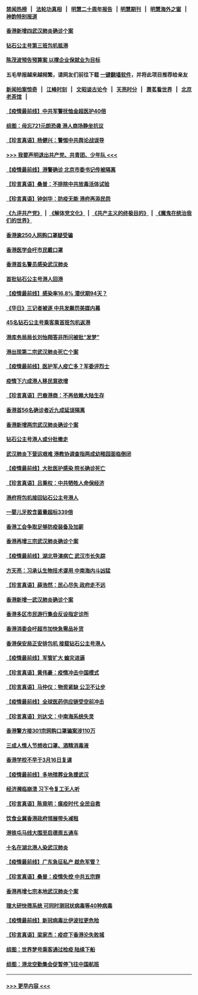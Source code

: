 #### [禁闻热榜](热点新闻.md?=0)  &nbsp;&nbsp;|&nbsp;&nbsp; [法轮功真相](https://github.com/gfw-breaker/truth/blob/master/README.md?=0) &nbsp;&nbsp;|&nbsp;&nbsp; [明慧二十周年报告](https://github.com/gfw-breaker/mh-reports/blob/master/README.md?=0) &nbsp;&nbsp;|&nbsp;&nbsp;[明慧期刊](https://github.com/gfw-breaker/mh-qikan) &nbsp;&nbsp;|&nbsp;&nbsp; [明慧海外之窗](https://github.com/gfw-breaker/mh-news/blob/master/README.md?=0) &nbsp;&nbsp;|&nbsp;&nbsp; [神韵特别报道](https://github.com/gfw-breaker/mh-news/blob/master/shenyun.md?=0)
#### [香港新增四武汉肺炎确诊个案](../pages/nsc415/n11890610.md?t=02241002) 
#### [钻石公主号第三班包机抵港](../pages/nsc415/n11890645.md?t=02241002) 
#### [陈茂波预告预算案 以撑企业保就业为目标](../pages/nsc415/n11890574.md?t=02241002) 
#### 五毛举报越来越频繁，请网友们前往下载 [一键翻墙软件](https://github.com/gfw-breaker/ssr-accounts)，并将此项目推荐给亲友
#### [新闻拍案惊奇](https://github.com/gfw-breaker/banned-news/blob/master/pages/link4.md) &nbsp;&nbsp;|&nbsp;&nbsp; [江峰时刻](https://github.com/gfw-breaker/banned-news/blob/master/pages/link4.md) &nbsp;&nbsp;|&nbsp;&nbsp; [文昭谈古论今](https://github.com/gfw-breaker/banned-news/blob/master/pages/link4.md) &nbsp;&nbsp;|&nbsp;&nbsp; [天亮时分](https://github.com/gfw-breaker/banned-news/blob/master/pages/link4.md) &nbsp;&nbsp;|&nbsp;&nbsp; [萧茗看世界](https://github.com/gfw-breaker/banned-news/blob/master/pages/link4.md) &nbsp;&nbsp;|&nbsp;&nbsp; [北京老茶馆](https://github.com/gfw-breaker/banned-news/blob/master/pages/link4.md) &nbsp;&nbsp;|&nbsp;&nbsp; 
#### [【疫情最前线】中共军警抚恤金超医护40倍](../pages/nsc415/n11890458.md?t=02241002) 
#### [组图：毋忘721元朗恐袭 港人商场静坐抗议](../pages/nsc415/n11876882.md?t=02241002) 
#### [【珍言真语】杨健兴：警惕中共舆论战误导](../pages/nsc415/n11888131.md?t=02241002) 
#### [>>> 我要声明退出共产党、共青团、少年队 <<<](https://github.com/begood0513/goodnews/blob/master/quit/letter.md) 
#### [【疫情最前线】港警确诊 北京市委书记传被隔离](../pages/nsc415/n11886872.md?t=02241002) 
#### [【珍言真语】桑普：不排除中共放毒活体试验](../pages/nsc415/n11886832.md?t=02241002) 
#### [【珍言真语】钟剑华：防疫无能 港府再添民怨](../pages/nsc415/n11884504.md?t=02241002) 
#### [《九评共产党》](https://github.com/begood0513/9ping.md/blob/master/README.md) &nbsp;|&nbsp; [《解体党文化》](../../../../jtdwh.md/blob/master/README.md)  &nbsp;|&nbsp; [《共产主义的终极目的》](../../../../gczydzjmd.md/blob/master/README.md) &nbsp;|&nbsp; [《魔鬼在统治我们的世界》](../../../../mgztzwmdsj.md/blob/master/README.md) 
#### [香港逾250人网购口罩疑受骗](../pages/nsc415/n11884388.md?t=02241002) 
#### [香港医学会吁市民戴口罩](../pages/nsc415/n11884367.md?t=02241002) 
#### [香港首名警员感染武汉肺炎](../pages/nsc415/n11884357.md?t=02241002) 
#### [首批钻石公主号港人回港](../pages/nsc415/n11884333.md?t=02241002) 
#### [【疫情最前线】感染率16.8% 潜伏期94天？](../pages/nsc415/n11884256.md?t=02241002) 
#### [《华日》三记者被逐 中共发飙罚美媒内幕](../pages/nsc415/n11884184.md?t=02241002) 
#### [45名钻石公主号乘客乘首班包机返港](../pages/nsc415/n11881770.md?t=02241002) 
#### [港库务局局长刘怡翔答非所问被批“发梦”](../pages/nsc415/n11881752.md?t=02241002) 
#### [港出现第二宗武汉肺炎死亡个案](../pages/nsc415/n11881736.md?t=02241002) 
#### [【疫情最前线】医护军人疫亡多？军委评烈士](../pages/nsc415/n11881655.md?t=02241002) 
#### [疫情下六成港人移民意欲增](../pages/nsc415/n11881699.md?t=02241002) 
#### [【珍言真语】巴裔港商：不再依赖大陆生存](../pages/nsc415/n11881126.md?t=02241002) 
#### [香港首56名确诊者近九成延误隔离](../pages/nsc415/n11879079.md?t=02241002) 
#### [香港新增两宗武汉肺炎确诊个案](../pages/nsc415/n11879064.md?t=02241002) 
#### [钻石公主号港人或分批撤走](../pages/nsc415/n11879029.md?t=02241002) 
#### [武汉肺炎下营运艰难 港教协调查指两成幼稚园面临倒闭](../pages/nsc415/n11878989.md?t=02241002) 
#### [【疫情最前线】大批医护感染 院长确诊死亡](../pages/nsc415/n11878595.md?t=02241002) 
#### [【珍言真语】吕秉权：中共牺牲人命保经济](../pages/nsc415/n11878390.md?t=02241002) 
#### [港府将包机接回钻石公主号港人](../pages/nsc415/n11876352.md?t=02241002) 
#### [一婴儿牙胶含菌量超标339倍](../pages/nsc415/n11876336.md?t=02241002) 
#### [香港工会争取足够防疫装备及加薪](../pages/nsc415/n11876313.md?t=02241002) 
#### [香港再增三宗武汉肺炎确诊个案](../pages/nsc415/n11876297.md?t=02241002) 
#### [【疫情最前线】湖北导演病亡 武汉市长失踪](../pages/nsc415/n11876272.md?t=02241002) 
#### [方天亮：习承认生物技术谬用 中南海内斗凶猛](../pages/nsc415/n11873679.md?t=02241002) 
#### [【珍言真语】薛浩然：民心尽失 政府走不远](../pages/nsc415/n11875838.md?t=02241002) 
#### [香港新增一武汉肺炎确诊个案](../pages/nsc415/n11874044.md?t=02241002) 
#### [香港多区市民游行集会反设指定诊所](../pages/nsc415/n11874017.md?t=02241002) 
#### [香港消委会吁超市加快急需品补货](../pages/nsc415/n11874003.md?t=02241002) 
#### [香港保安局正安排包机 接载钻石公主号港人](../pages/nsc415/n11873932.md?t=02241002) 
#### [【疫情最前线】军管扩大 蝗灾进逼](../pages/nsc415/n11873780.md?t=02241002) 
#### [【珍言真语】黄伟豪：疫情冲击中国模式](../pages/nsc415/n11873482.md?t=02241002) 
#### [【珍言真语】马仲仪：物资紧缺 公卫不让步](../pages/nsc415/n11872315.md?t=02241002) 
#### [【疫情最前线】全球医药供应链受空前冲击](../pages/nsc415/n11869614.md?t=02241002) 
#### [【珍言真语】刘达文：中南海系统失灵](../pages/nsc415/n11869465.md?t=02241002) 
#### [香港警方接301宗网购口罩骗案涉110万](../pages/nsc415/n11867572.md?t=02241002) 
#### [三成人情人节想收口罩、酒精消毒液](../pages/nsc415/n11867523.md?t=02241002) 
#### [香港学校不早于3月16日复课](../pages/nsc415/n11867498.md?t=02241002) 
#### [【疫情最前线】多地殡葬业急援武汉](../pages/nsc415/n11866914.md?t=02241002) 
#### [经济濒临崩溃 习下令复工无人听](../pages/nsc415/n11867269.md?t=02241002) 
#### [【珍言真语】陈竟明：瘟疫时代 全民自救](../pages/nsc415/n11866765.md?t=02241002) 
#### [饮食业冀香港政府领展带头减租](../pages/nsc415/n11864876.md?t=02241002) 
#### [港铁屯马线大围至启德周五通车](../pages/nsc415/n11864842.md?t=02241002) 
#### [十名在湖北港人染武汉肺炎](../pages/nsc415/n11864807.md?t=02241002) 
#### [【疫情最前线】广东急征私产 趁危军管？](../pages/nsc415/n11864205.md?t=02241002) 
#### [【珍言真语】桑普：疫情失控 中共五宗罪](../pages/nsc415/n11864157.md?t=02241002) 
#### [香港再增七宗本地武汉肺炎个案](../pages/nsc415/n11862405.md?t=02241002) 
#### [理大研快筛系统 可同时测冠状病毒等40种病毒](../pages/nsc415/n11862376.md?t=02241002) 
#### [【疫情最前线】新冠病毒比伊波拉更危险](../pages/nsc415/n11862199.md?t=02241002) 
#### [【珍言真语】梁家杰：疫症下香港沦失败城](../pages/nsc415/n11861588.md?t=02241002) 
#### [组图：世界梦号乘客通过检疫 陆续下船](../pages/nsc415/n11858302.md?t=02241002) 
#### [组图：港龙空勤集会促暂停飞往中国航班](../pages/nsc415/n11858190.md?t=02241002) 

----
#### [ >>> 更早内容 <<< ](../indexes/nsc415-earlier.md)
